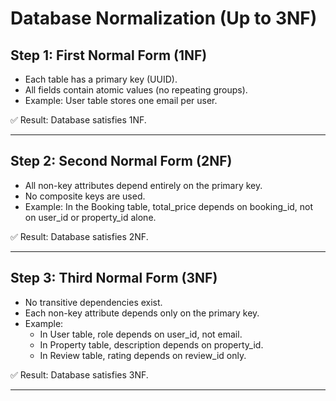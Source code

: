 # Database Normalization (Up to 3NF)

## Step 1: First Normal Form (1NF)
- Each table has a primary key (UUID).
- All fields contain atomic values (no repeating groups).
- Example: User table stores one email per user.

✅ Result: Database satisfies 1NF.

---

## Step 2: Second Normal Form (2NF)
- All non-key attributes depend entirely on the primary key.
- No composite keys are used.
- Example: In the Booking table, total_price depends on booking_id, not on user_id or property_id alone.

✅ Result: Database satisfies 2NF.

---

## Step 3: Third Normal Form (3NF)
- No transitive dependencies exist.
- Each non-key attribute depends only on the primary key.
- Example:
  - In User table, role depends on user_id, not email.
  - In Property table, description depends on property_id.
  - In Review table, rating depends on review_id only.

✅ Result: Database satisfies 3NF.

---


